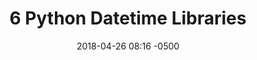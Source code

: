 ---
date: 2018-04-26 08:16 -0500
excerpt: There are a host of libraries that make it simpler to test, convert, and
  read date and time information in Python.
image: https://generator.opengraphimg.com/?atSymbol=true&author=webology&authorSize=text-2xl&style=modern&tags=&title=6+Python+Datetime+Libraries
layout: post
redirect_to: https://opensource.com/article/18/4/python-datetime-libraries
title: 6 Python Datetime Libraries
---